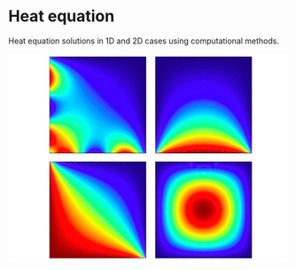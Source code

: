 # Heat equation
Heat equation solutions in 1D and 2D cases using computational methods.

![Cases](pics/main_low.png)
